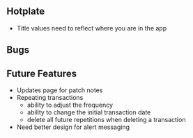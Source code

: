 Hotplate
------------------------------
* Title values need to reflect where you are in the app

Bugs
------------------------------


Future Features
------------------------------

* Updates page for patch notes
* Repeating transactions
    * ability to adjust the frequency
    * ability to change the initial transaction date
    * delete all future repetitions when deleting a transaction
* Need better design for alert messaging
